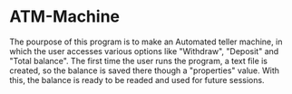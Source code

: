 # ATM-Machine

The pourpose of this program is to make an Automated teller machine, in which the user accesses various options like "Withdraw", "Deposit" and "Total balance".
The first time the user runs the program, a text file is created, so the balance is saved there though a "properties" value. With this, the balance
is ready to be readed and used for future sessions.
